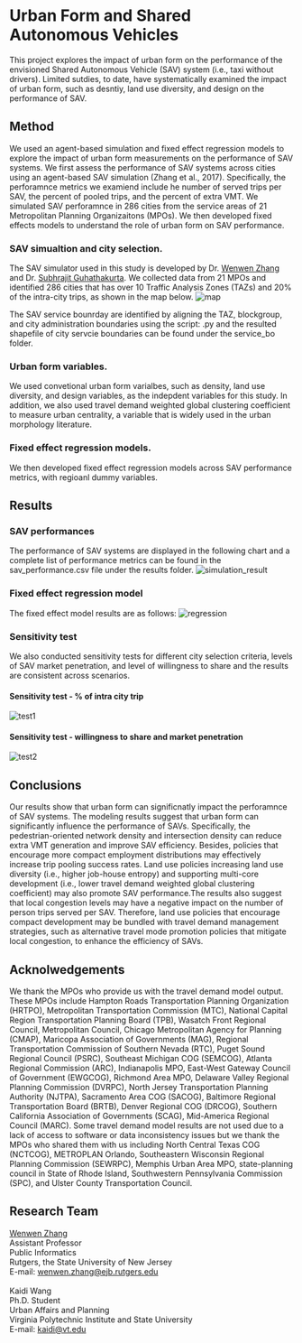 # Urban Form and Shared Autonomous Vehicles
This project explores the impact of urban form on the performance of the envisioned Shared Autonomous Vehicle (SAV) system (i.e., taxi without drivers). Limited sutdies, to date, have systematically examined the impact of urban form, such as desntiy, land use diversity, and design on the performance of SAV. 

## Method
We used an agent-based simulation and fixed effect regression models to explore the impact of urban form measurements on the performance of SAV systems. We first assess the performance of SAV systems across cities using an agent-based SAV simulation (Zhang et al., 2017). Specifically, the perforamnce metrics we examiend include he number of served trips per SAV, the percent of pooled trips, and the percent of extra VMT. We simulated SAV perforamnce in 286 cities from the service areas of 21 Metropolitan Planning Organizaitons (MPOs). We then developed fixed effects models to understand the role of urban form on SAV performance. 

### SAV simualtion and city selection. 
The SAV simulator used in this study is developed by Dr. [Wenwen Zhang](https://wenwenz.com/) and Dr. [Subhrajit Guhathakurta](https://planning.gatech.edu/people/subhro-guhathakurta). We collected data from 21 MPOs and identified 286 cities that has over 10 Traffic Analysis Zones (TAZs) and 20% of the intra-city trips, as shown in the map below. 
![map](img/city_map.png)


The SAV service bounrday are identified by aligning the TAZ, blockgroup, and city administration boundaries using the script: .py and the resulted shapefile of city servcie boundaries can be found under the service_bo folder. 

### Urban form variables.
We used convetional urban form varialbes, such as density, land use diversity, and design variables, as the indepdent variables for this study. In addition, we also used travel demand weighted global clustering coefficient to measure urban centrality, a variable that is widely used in the urban morphology literature. 

### Fixed effect regression models.
We then developed fixed effect regression models across SAV performance metrics, with regioanl dummy variables. 

## Results
### SAV performances
The performance of SAV systems are displayed in the following chart and a complete list of performance metrics can be found in the sav_performance.csv file under the results folder. 
![simulation_result](img/simulation_result.png)


### Fixed effect regression model
The fixed effect model results are as follows:
![regression](img/regression.png)


### Sensitivity test
We also conducted sensitivity tests for different city selection criteria, levels of SAV market penetration, and level of willingness to share and the results are consistent across scenarios. 
#### Sensitivity test - % of intra city trip
![test1](img/sensitivity_test1.png)

#### Sensitivity test - willingness to share and market penetration
![test2](img/sensitivity_test2.png)

## Conclusions
Our results show that urban form can significnatly impact the perforamnce of SAV systems. The modeling results suggest that urban form can significantly influence the performance of SAVs. Specifically, the pedestrian-oriented network density and intersection density can reduce extra VMT generation and improve SAV efficiency. Besides, policies that encourage more compact employment distributions may effectively increase trip pooling success rates. Land use policies increasing land use diversity (i.e., higher job-house entropy) and supporting multi-core development (i.e., lower travel demand weighted global clustering coefficient) may also promote SAV performance.The results also suggest that local congestion levels may have a negative impact on the number of person trips served per SAV. Therefore, land use policies that encourage compact development may be bundled with travel demand management strategies, such as alternative travel mode promotion policies that mitigate local congestion, to enhance the efficiency of SAVs.


## Acknolwedgements
We thank the MPOs who provide us with the travel demand model output. These MPOs include Hampton Roads Transportation Planning Organization (HRTPO), Metropolitan Transportation Commission (MTC), National Capital Region Transportation Planning Board (TPB), Wasatch Front Regional Council, Metropolitan Council, Chicago Metropolitan Agency for Planning (CMAP), Maricopa Association of Governments (MAG), Regional Transportation Commission of Southern Nevada (RTC), Puget Sound Regional Council (PSRC), Southeast Michigan COG (SEMCOG), Atlanta Regional Commission (ARC), Indianapolis MPO, East-West Gateway Council of Government (EWGCOG), Richmond Area MPO, Delaware Valley Regional Planning Commission (DVRPC), North Jersey Transportation Planning Authority (NJTPA), Sacramento Area COG (SACOG), Baltimore Regional Transportation Board (BRTB), Denver Regional COG (DRCOG), Southern California Association of Governments (SCAG), Mid-America Regional Council (MARC). Some travel demand model results are not used due to a lack of access to software or data inconsistency issues but we thank the MPOs who shared them with us including North Central Texas COG (NCTCOG), METROPLAN Orlando, Southeastern Wisconsin Regional Planning Commission (SEWRPC), Memphis Urban Area MPO, state-planning council in State of Rhode Island, Southwestern Pennsylvania Commission (SPC), and Ulster County Transportation Council. 

## Research Team
[Wenwen Zhang](https://wenwenz.com/)<br>
Assistant Professor<br>
Public Informatics<br>
Rutgers, the State University of New Jersey<br>
E-mail: wenwen.zhang@ejb.rutgers.edu<br>
<br>
Kaidi Wang<br>
Ph.D. Student<br>
Urban Affairs and Planning<br>
Virginia Polytechnic Institute and State University<br>
E-mail: kaidi@vt.edu<br>